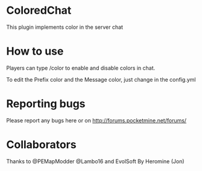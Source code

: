ColoredChat
===========
This plugin implements color in the server chat

How to use
===========

Players can type /color to enable and disable colors in chat.

To edit the Prefix color and the Message color, just change in the config.yml

Reporting bugs
===========

Please report any bugs here or on http://forums.pocketmine.net/forums/

Collaborators
===========

Thanks to @PEMapModder @Lambo16 and EvolSoft
By Heromine (Jon)

